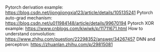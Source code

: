 Pytorch derivation example: https://blog.csdn.net/jiongjiongxia123/article/details/105135241
Pytorch auto-grad mechanism: https://blog.csdn.net/u011984148/article/details/99670194
Pytorch XOR example: https://www.cnblogs.com/kiwiwk/p/11711671.html
How to understand convolution: https://www.zhihu.com/question/22298352/answer/34267457
DNN and perceptron: https://zhuanlan.zhihu.com/p/29815081